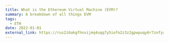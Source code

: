 ```yaml
---
title: What is the Ethereum Virtual Machine (EVM)?
summary: A breakdown of all things EVM
tags:
  - ETH
date: 2022-01-01
external_link: https://rus2i6akgfhnvijmq4uqq7y5iofo2z3z2gpwpuqy6r7znfya42cq.arweave.net/jSWkeAoxTtqhLIcpCH8dQ4rtZ3nRn2fSGPR_lpcA5oU
---
```

